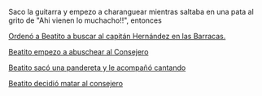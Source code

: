 Saco la guitarra y empezo a charanguear mientras saltaba en una pata al grito de "Ahi vienen lo muchacho!!", entonces

[Ordenó a Beatito a buscar al capitán Hernández en las Barracas.](../barracas/capitan.md)

[Beatito empezo a abuschear al Consejero](abucheo/abucheo.md)

[Beatito sacó una pandereta y le acompañó cantando](musica/pandereta.md)

[Beatito decidió matar al consejero](matar/matar.md)